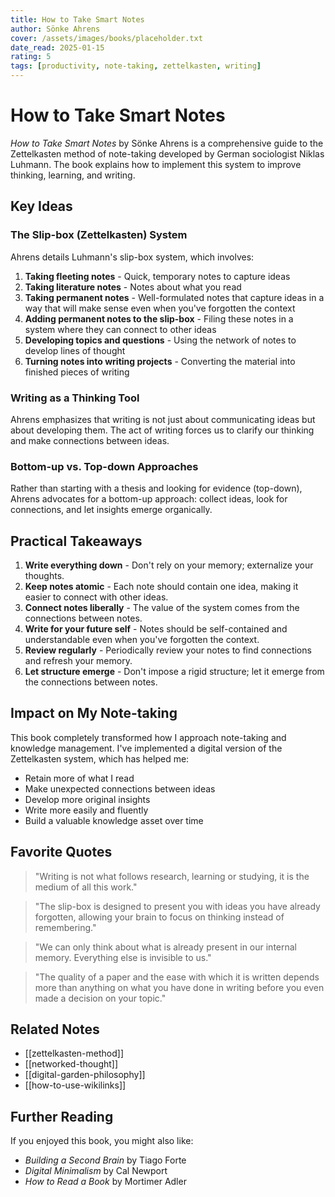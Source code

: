 ```yaml
---
title: How to Take Smart Notes
author: Sönke Ahrens
cover: /assets/images/books/placeholder.txt
date_read: 2025-01-15
rating: 5
tags: [productivity, note-taking, zettelkasten, writing]
---
```


# How to Take Smart Notes

*How to Take Smart Notes* by Sönke Ahrens is a comprehensive guide to the Zettelkasten method of note-taking developed by German sociologist Niklas Luhmann. The book explains how to implement this system to improve thinking, learning, and writing.

## Key Ideas

### The Slip-box (Zettelkasten) System

Ahrens details Luhmann's slip-box system, which involves:

1. **Taking fleeting notes** - Quick, temporary notes to capture ideas
2. **Taking literature notes** - Notes about what you read
3. **Taking permanent notes** - Well-formulated notes that capture ideas in a way that will make sense even when you've forgotten the context
4. **Adding permanent notes to the slip-box** - Filing these notes in a system where they can connect to other ideas
5. **Developing topics and questions** - Using the network of notes to develop lines of thought
6. **Turning notes into writing projects** - Converting the material into finished pieces of writing

### Writing as a Thinking Tool

Ahrens emphasizes that writing is not just about communicating ideas but about developing them. The act of writing forces us to clarify our thinking and make connections between ideas.

### Bottom-up vs. Top-down Approaches

Rather than starting with a thesis and looking for evidence (top-down), Ahrens advocates for a bottom-up approach: collect ideas, look for connections, and let insights emerge organically.

## Practical Takeaways

1. **Write everything down** - Don't rely on your memory; externalize your thoughts.
2. **Keep notes atomic** - Each note should contain one idea, making it easier to connect with other ideas.
3. **Connect notes liberally** - The value of the system comes from the connections between notes.
4. **Write for your future self** - Notes should be self-contained and understandable even when you've forgotten the context.
5. **Review regularly** - Periodically review your notes to find connections and refresh your memory.
6. **Let structure emerge** - Don't impose a rigid structure; let it emerge from the connections between notes.

## Impact on My Note-taking

This book completely transformed how I approach note-taking and knowledge management. I've implemented a digital version of the Zettelkasten system, which has helped me:

- Retain more of what I read
- Make unexpected connections between ideas
- Develop more original insights
- Write more easily and fluently
- Build a valuable knowledge asset over time

## Favorite Quotes

> "Writing is not what follows research, learning or studying, it is the medium of all this work."

> "The slip-box is designed to present you with ideas you have already forgotten, allowing your brain to focus on thinking instead of remembering."

> "We can only think about what is already present in our internal memory. Everything else is invisible to us."

> "The quality of a paper and the ease with which it is written depends more than anything on what you have done in writing before you even made a decision on your topic."

## Related Notes

- [[zettelkasten-method]]
- [[networked-thought]]
- [[digital-garden-philosophy]]
- [[how-to-use-wikilinks]]

## Further Reading

If you enjoyed this book, you might also like:
- *Building a Second Brain* by Tiago Forte
- *Digital Minimalism* by Cal Newport
- *How to Read a Book* by Mortimer Adler
